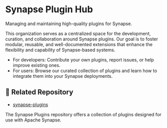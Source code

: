 # Synapse Plugin Hub

Managing and maintaining high-quality plugins for Synapse.

This organization serves as a centralized space for the development, curation, and collaboration around Synapse plugins. Our goal is to foster modular, reusable, and well-documented extensions that enhance the flexibility and capability of Synapse-based systems.

- For developers: Contribute your own plugins, report issues, or help improve existing ones.
- For users: Browse our curated collection of plugins and learn how to integrate them into your Synapse deployments.

## 🔌 Related Repository

- [synapse-plugins](https://github.com/synapse-plugins/plugins/)

The Synapse Plugins repository offers a collection of plugins designed for use with Apache Synapse.

